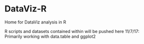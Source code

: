 # DataViz-R
Home for DataViz analysis in R

R scripts and datasets contained within will be pushed here
11/7/17: Primarily working with data.table and ggplot2